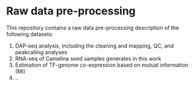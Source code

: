 # Raw data pre-processing

This repository contains a raw data pre-processing description of the following datasets: 

1. DAP-seq analysis, including the cleaning and mapping, QC, and peakcalling analyses <br />
2. RNA-seq of Camelina seed samples generates in this work <br />	
3. Estimation of TF-genome co-expression based on mutual information (MI) <br />
4. ..

